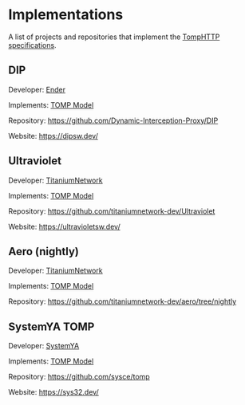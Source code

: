 # Implementations
A list of projects and repositories that implement the [TompHTTP specifications](https://github.com/tomphttp/specifications).

## DIP

Developer: [Ender](https://github.com/EnderKingJ)

Implements: [TOMP Model](https://github.com/tomphttp/specifications/blob/master/ProxyModel.md)

Repository: https://github.com/Dynamic-Interception-Proxy/DIP

Website: https://dipsw.dev/

## Ultraviolet

Developer: [TitaniumNetwork](https://github.com/titaniumnetwork-development)

Implements: [TOMP Model](https://github.com/tomphttp/specifications/blob/master/ProxyModel.md)

Repository: https://github.com/titaniumnetwork-dev/Ultraviolet

Website: https://ultravioletsw.dev/

## Aero (nightly)

Developer: [TitaniumNetwork](https://github.com/titaniumnetwork-dev)

Implements: [TOMP Model](https://github.com/tomphttp/specifications/blob/master/ProxyModel.md)

Repository: https://github.com/titaniumnetwork-dev/aero/tree/nightly

## SystemYA TOMP

Developer: [SystemYA](https://github.com/sysce)

Implements: [TOMP Model](https://github.com/tomphttp/specifications/blob/master/ProxyModel.md)

Repository: https://github.com/sysce/tomp

Website: https://sys32.dev/

